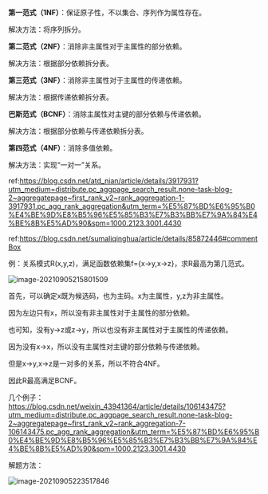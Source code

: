 **第一范式（1NF）**：保证原子性，不以集合、序列作为属性存在。

解决方法：将序列拆分。

**第二范式（2NF）**：消除非主属性对于主属性的部分依赖。

解决方法：根据部分依赖拆分表。

**第三范式（3NF）**：消除非主属性对于主属性的传递依赖。

解决方法：根据传递依赖拆分表。

**巴斯范式（BCNF）**：消除主属性对主键的部分依赖与传递依赖。

解决方法：根据部分依赖与传递依赖拆分表。

**第四范式（4NF）**：消除多值依赖。

解决方法：实现“一对一”关系。



ref:https://blog.csdn.net/atd_nian/article/details/3917931?utm_medium=distribute.pc_aggpage_search_result.none-task-blog-2~aggregatepage~first_rank_v2~rank_aggregation-1-3917931.pc_agg_rank_aggregation&utm_term=%E5%87%BD%E6%95%B0%E4%BE%9D%E8%B5%96%E5%85%B3%E7%B3%BB%E7%9A%84%E4%BE%8B%E5%AD%90&spm=1000.2123.3001.4430

ref:https://blog.csdn.net/sumaliqinghua/article/details/85872446#commentBox

例：关系模式R(x,y,z)，满足函数依赖集f={x->y,x->z}，求R最高为第几范式。

![image-20210905215801509](C:\Users\戴尔\AppData\Roaming\Typora\typora-user-images\image-20210905215801509.png)

首先，可以确定x既为候选码，也为主码。x为主属性，y,z为非主属性。

因为左边只有x，所以没有非主属性对于主属性的部分依赖。

也可知，没有y->z或z->y，所以也没有非主属性对于主属性的传递依赖。

因为没有x->x，所以没有主属性对主键的部分依赖与传递依赖。

但是x->y,x->z是一对多的关系，所以不符合4NF。

因此R最高满足BCNF。



几个例子：https://blog.csdn.net/weixin_43941364/article/details/106143475?utm_medium=distribute.pc_aggpage_search_result.none-task-blog-2~aggregatepage~first_rank_v2~rank_aggregation-7-106143475.pc_agg_rank_aggregation&utm_term=%E5%87%BD%E6%95%B0%E4%BE%9D%E8%B5%96%E5%85%B3%E7%B3%BB%E7%9A%84%E4%BE%8B%E5%AD%90&spm=1000.2123.3001.4430

解题方法：

![image-20210905223517846](C:\Users\戴尔\AppData\Roaming\Typora\typora-user-images\image-20210905223517846.png)